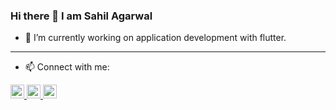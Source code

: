 ### Hi there 👋 I am Sahil Agarwal

- 🔭 I’m currently working on application development with flutter.

<!--
**agarwalsahil0210/agarwalsahil0210** is a ✨ _special_ ✨ repository because its `README.md` (this file) appears on your GitHub profile.

Here are some ideas to get you started:

- 🔭 I’m currently working on ...
- 🌱 I’m currently learning ...
- 👯 I’m looking to collaborate on ...
- 🤔 I’m looking for help with ...
- 💬 Ask me about ...
- 📫 How to reach me: ...
- 😄 Pronouns: ...
- ⚡ Fun fact: ...
-->
---
- 📫 Connect with me:
<a href="https://twitter.com/_agarwalsahil">
<img width="22px" src="https://cdn.jsdelivr.net/npm/simple-icons@v3/icons/twitter.svg" />
</a>

<a href="https://www.linkedin.com/in/sahil-agarwal-405579166">
<img width="22px" src="https://cdn.jsdelivr.net/npm/simple-icons@v3/icons/linkedin.svg />
</a>

<a href="https://www.instagram.com/agarwalsahil_">
<img width="22px" src="https://cdn.jsdelivr.net/npm/simple-icons@v3/icons/instagram.svg" />
</a>
